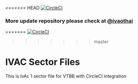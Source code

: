 <<<<<<< HEAD
[![CircleCI](https://circleci.com/gh/rayriffy/ivac-sector-file/tree/master.svg?style=svg)](https://circleci.com/gh/rayriffy/ivac-sector-file/tree/master)

### More update repository please check at [@ivaothai](https://github.com/ivaothai/ivac-sector-file)
=======
[![CircleCI](https://circleci.com/gh/ivaothai/ivac-sector-file.svg?style=svg)](https://circleci.com/gh/ivaothai/ivac-sector-file)
>>>>>>> master

# IVAC Sector Files

This is IvAc 1 sector file for VTBB with CircleCI integration
